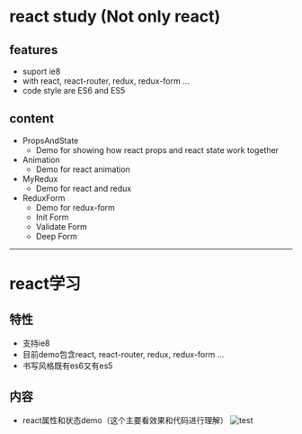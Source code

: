 # react study (Not only react)



## features

- suport ie8
- with react, react-router, redux, redux-form ...
- code style are ES6 and ES5



## content

- PropsAndState
  * Demo for showing how react props and react state work together
- Animation
  * Demo for react animation
- MyRedux
  * Demo for react and redux
- ReduxForm
  * Demo for redux-form
  * Init Form
  * Validate Form
  * Deep Form
  
----------------
# react学习

## 特性
- 支持ie8
- 目前demo包含react, react-router, redux, redux-form ...
- 书写风格既有es6又有es5

## 内容
- react属性和状态demo（这个主要看效果和代码进行理解）
![test](http://chuantu.biz/t5/39/1477622937x236000801.jpg)
